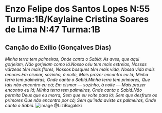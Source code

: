 # Enzo Felipe dos Santos Lopes N:55 Turma:1B/Kaylaine Cristina Soares de Lima N:47 Turma:1B

## Canção do Exílio (Gonçalves Dias)

_Minha terra tem palmeiras,_
_Onde canta o Sabiá;_
_As aves, que aqui gorjeiam,_
_Não gorjeiam como lá.Nosso céu tem mais estrelas,_
_Nossas várzeas têm mais flores,_
_Nossos bosques têm mais vida,_
_Nossa vida mais amores.Em cismar, sozinho, à noite,_
_Mais prazer encontro eu lá;_
_Minha terra tem palmeiras,_
_Onde canta o Sabiá.Minha terra tem primores,_
_Que tais não encontro eu cá;_
_Em cismar — sozinho, à noite —_
_Mais prazer encontro eu lá;_
_Minha terra tem palmeiras,_
_Onde canta o Sabiá.Não permita Deus que eu morra,_
_Sem que eu volte para lá;_
_Sem que desfrute os primores_
_Que não encontro por cá;_
_Sem qu’inda aviste as palmeiras,_
_Onde canta o Sabiá._
![image](https://user-images.githubusercontent.com/107427833/182228045-a9ca0cc2-51c7-47e2-878d-e0e1579f9f7a.png)
@LiziBugalski

